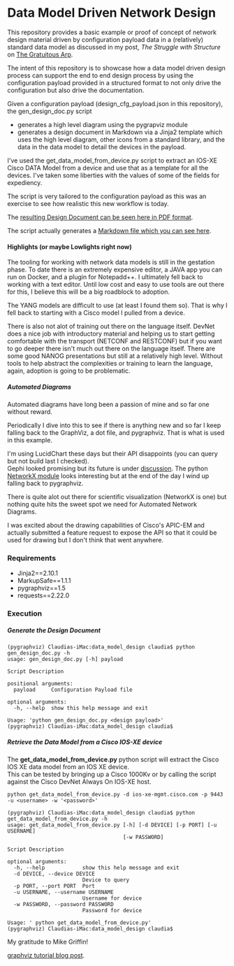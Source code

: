Data Model Driven Network Design
=============================================

This repository provides a basic example or proof of concept of network design material driven by configuration payload data in a (relatively) standard data model as discussed in my post, _The Struggle with Structure_ on [The Gratuitous Arp](https://gratuitous-arp.net/).

The intent of this repository is to showcase how a data model driven design process can support the end to end design process by using the configuration payload provided in a structured format to not only drive the configuration but also drive the documentation.

Given a configuration payload (design_cfg_payload.json in this repository), the gen\_design\_doc.py script 
- generates a high level diagram using the pygrapviz module
- generates a design document in Markdown via a Jinja2 template which uses the high level diagram, other icons from a standard library, and the data in the data model to detail the devices in the payload.

I've used the get_data_model_from_device.py script to extract an IOS-XE Cisco DATA Model from a device and use that as a template for all the devices.  I've taken some liberties with the values of some of the fields for expediency.

The script is very tailored to the configuration payload as this was an exercise to see how realistic this new workflow is today.

The [resulting Design Document can be seen here in PDF format](ACI_Diagram_DesignDocument.md).

The script actually generates a [Markdown file which you can see here](ACI_Diagram_DesignDocument.md).

#### Highlights (or maybe Lowlights right now)

The tooling for working with network data models is still in the gestation phase.  To date there is an extremely expensive editor, a JAVA app you can run on Docker, and a plugin for Notepadd++.  I ultimately fell back to working with a text editor.  Until low cost and easy to use tools are out there for this, I believe this will be a big roadblock to adoption.

The YANG models are difficult to use (at least I found them so). That is why I fell back to starting with a Cisco model I pulled from a device.

There is also not alot of training out there on the language itself. DevNet does a nice job with introductory material and helping us to start getting comfortable with the transport (NETCONF and RESTCONF) but if you want to go deeper there isn't much out there on the language itself.  There are some good NANOG presentations but still at a relatively high level. Without tools to help abstract the complexities or training to learn the language, again, adoption is going to be problematic.

##### Automated Diagrams
Automated diagrams have long been a passion of mine and so far one without reward.    

Periodically I dive into this to see if there is anything new and so far I keep falling back to the GraphViz, a dot file, and pygraphviz.  That is what is used in this example.

I'm using LucidChart these days but their API disappoints (you can query but not build last I checked).  
Gephi looked promising but its future is under [discussion](https://gephi.wordpress.com/2018/11/01/is-gephi-obsolete-situation-and-perspectives/).
The python [NetworkX module](https://networkx.github.io) looks interesting but at the end of the day I wind up falling back to pygraphviz.

There is quite alot out there for scientific visualization (NetworkX is one) but nothing quite hits the sweet spot we need for Automated Network Diagrams.

I was excited about the drawing capabilities of Cisco's APIC-EM and actually submitted a feature request to expose the API so that it could be used for drawing but I don't think that went anywhere.




### Requirements

- Jinja2==2.10.1
- MarkupSafe==1.1.1
- pygraphviz==1.5
- requests==2.22.0


### Execution

##### Generate the Design Document

```
(pygraphviz) Claudias-iMac:data_model_design claudia$ python gen_design_doc.py -h
usage: gen_design_doc.py [-h] payload

Script Description

positional arguments:
  payload     Configuration Payload file

optional arguments:
  -h, --help  show this help message and exit

Usage: 'python gen_design_doc.py <design payload>'
(pygraphviz) Claudias-iMac:data_model_design claudia$ 
```


##### Retrieve the Data Model from a Cisco IOS-XE device

The **get\_data\_model\_from_device.py** python script will extract the Cisco IOS XE data model from an IOS XE device.  
This can be tested by bringing up a Cisco 1000Kv or by calling the script against the Cisco DevNet Always On IOS-XE host.

```
python get_data_model_from_device.py -d ios-xe-mgmt.cisco.com -p 9443 -u <username> -w '<password>'
```


```
(pygraphviz) Claudias-iMac:data_model_design claudia$ python get_data_model_from_device.py -h
usage: get_data_model_from_device.py [-h] [-d DEVICE] [-p PORT] [-u USERNAME]
                                     [-w PASSWORD]

Script Description

optional arguments:
  -h, --help            show this help message and exit
  -d DEVICE, --device DEVICE
                        Device to query
  -p PORT, --port PORT  Port
  -u USERNAME, --username USERNAME
                        Username for device
  -w PASSWORD, --password PASSWORD
                        Password for device

Usage: ' python get_data_model_from_device.py'
(pygraphviz) Claudias-iMac:data_model_design claudia$ 

```


My gratitude to Mike Griffin!

[graphviz tutorial blog post](https://mikegriffin.ie/blog/20110308-a-graphviz-tutorial).

